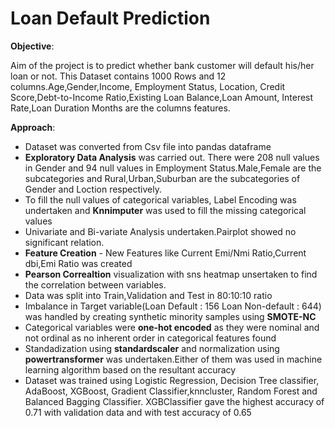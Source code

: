 # Loan Default Prediction

**Objective**:

Aim of the project is to predict whether bank customer will default his/her loan or not. This Dataset contains 1000 Rows and 12 columns.Age,Gender,Income, Employment Status, Location, Credit Score,Debt-to-Income Ratio,Existing Loan Balance,Loan Amount, Interest Rate,Loan Duration Months are the columns features.

**Approach**:
* Dataset was converted from Csv file into pandas dataframe
* **Exploratory Data Analysis** was carried out. There were 208 null values in Gender and 94 null values in Employment Status.Male,Female are the subcategories and Rural,Urban,Suburban are the subcategories of Gender      and Loction respectively.
* To fill the null values of categorical variables, Label Encoding was undertaken and **Knnimputer** was used to fill the missing categorical values
* Univariate and Bi-variate Analysis undertaken.Pairplot showed no significant relation.
* **Feature Creation** -  New Features like Current Emi/Nmi Ratio,Current dbi,Emi Ratio was created
* **Pearson Correaltion** visualization with sns heatmap unsertaken to find the correlation between variables.
* Data was split into Train,Validation and Test in 80:10:10 ratio
* Imbalance in Target variable(Loan Default : 156 Loan Non-default : 644) was handled by creating synthetic minority samples using **SMOTE-NC**
* Categorical variables were **one-hot encoded** as they were nominal and not ordinal as no inherent order in categorical features found
* Standadization using **standardscaler** and normalization using **powertransformer** was undertaken.Either of them was used in machine learning algorithm based on the resultant accuracy
* Dataset was trained using Logistic Regression, Decision Tree classifier, AdaBoost, XGBoost, Gradient Classifier,knncluster, Random Forest and Balanced Bagging Classifier. XGBClassifier gave the highest accuracy 
  of 0.71 with validation data and with test accuracy of 0.65
